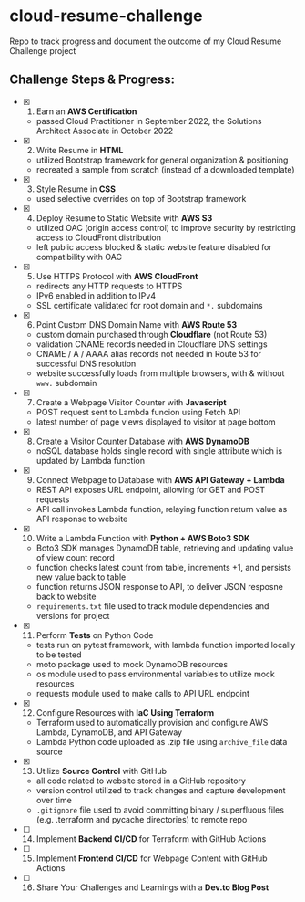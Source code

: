 # cloud-resume-challenge
Repo to track progress and document the outcome of my Cloud Resume Challenge project


## Challenge Steps & Progress:

- [x]  1. Earn an **AWS Certification**
    - passed Cloud Practitioner in September 2022, the Solutions Architect Associate in October 2022

- [x]  2. Write Resume in **HTML**
    - utilized Bootstrap framework for general organization & positioning
    - recreated a sample from scratch (instead of a downloaded template)

- [x]  3. Style Resume in **CSS**
    - used selective overrides on top of Bootstrap framework

- [x]  4. Deploy Resume to Static Website with **AWS S3**
    - utilized OAC (origin access control) to improve security by restricting access to CloudFront distribution
    - left public access blocked & static website feature disabled for compatibility with OAC

- [x]  5. Use HTTPS Protocol with **AWS CloudFront**
    - redirects any HTTP requests to HTTPS
    - IPv6 enabled in addition to IPv4
    - SSL certificate validated for root domain and `*.` subdomains

- [x]  6. Point Custom DNS Domain Name with **AWS Route 53**
    - custom domain purchased through **Cloudflare** (not Route 53)
    - validation CNAME records needed in Cloudflare DNS settings
    - CNAME / A / AAAA alias records not needed in Route 53 for successful DNS resolution
    - website successfully loads from multiple browsers, with & without `www.` subdomain

- [x]  7. Create a Webpage Visitor Counter with **Javascript**
    - POST request sent to Lambda funcion using Fetch API
    - latest number of page views displayed to visitor at page bottom

- [x]  8. Create a Visitor Counter Database with **AWS DynamoDB**
    - noSQL database holds single record with single attribute which is updated by Lambda function

- [x]  9. Connect Webpage to Database with **AWS API Gateway + Lambda**
    - REST API exposes URL endpoint, allowing for GET and POST requests
    - API call invokes Lambda function, relaying function return value as API response to website

- [x] 10. Write a Lambda Function with **Python + AWS Boto3 SDK**
    - Boto3 SDK manages DynamoDB table, retrieving and updating value of view count record
    - function checks latest count from table, increments +1, and persists new value back to table
    - function returns JSON response to API, to deliver JSON resposne back to website
    - `requirements.txt` file used to track module dependencies and versions for project

- [x] 11. Perform **Tests** on Python Code
    - tests run on pytest framework, with lambda function imported locally to be tested
    - moto package used to mock DynamoDB resources
    - os module used to pass environmental variables to utilize mock resources
    - requests module used to make calls to API URL endpoint 

- [x] 12. Configure Resources with **IaC Using Terraform**
    - Terraform used to automatically provision and configure AWS Lambda, DynamoDB, and API Gateway
    - Lambda Python code uploaded as .zip file using `archive_file` data source

- [x] 13. Utilize **Source Control** with GitHub
    - all code related to website stored in a GitHub repository
    - version control utilized to track changes and capture development over time
    - `.gitignore` file used to avoid committing binary / superfluous files (e.g. .terraform and pycache directories) to remote repo

- [ ] 14. Implement **Backend CI/CD** for Terraform with GitHub Actions

- [ ] 15. Implement **Frontend CI/CD** for Webpage Content with GitHub Actions

- [ ] 16. Share Your Challenges and Learnings with a **Dev.to Blog Post**

